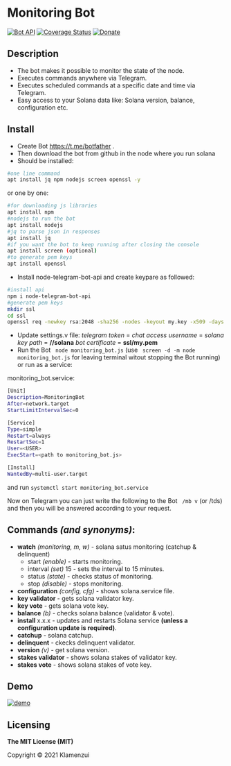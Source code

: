 # Monitoring Bot

[![Bot API](https://img.shields.io/badge/Bot%20API-v.5.0-00aced.svg?style=flat-square&logo=telegram)](https://core.telegram.org/bots/api)
[![Coverage Status](https://img.shields.io/codecov/c/github/yagop/node-telegram-bot-api?style=flat-square&logo=codecov)](https://codecov.io/gh/yagop/node-telegram-bot-api)
[![Donate](https://img.shields.io/badge/Donate-PayPal-green.svg)](https://www.paypal.com/donate?hosted_button_id=C5U24TX9EN332)
  
## Description

- The bot makes it possible to monitor the state of the node.
- Executes commands anywhere via Telegram.
- Executes scheduled commands at a specific date and time via Telegram.
- Easy access to your Solana data like: Solana version, balance, configuration etc.

## Install
- Create Bot https://t.me/botfather .
- Then download the bot from github in the node where you run solana
- Should be installed:
```sh
#one line command
apt install jq npm nodejs screen openssl -y
```
or one by one:
```sh
#for downloading js libraries
apt install npm
#nodejs to run the bot
apt install nodejs
#jq to parse json in responses
apt install jq
#if you want the bot to keep running after closing the console
apt install screen (optional)
#to generate pem keys
apt install openssl
```
- Install node-telegram-bot-api and create keypare as followed:
```sh
#install api
npm i node-telegram-bot-api
#generate pem keys
mkdir ssl
cd ssl
openssl req -newkey rsa:2048 -sha256 -nodes -keyout my.key -x509 -days 365 -out my.pem -subj "/C=US/ST=Your City/L=Brooklyn/O=Your Company/<Your IP>:443"
```
- Update settings.v file:
   *telegram token*  = **<telegram token>**
   *chat access username* = **<telegram username>**
   *solana key path* = **/<username>/solana**
   *bot certificate* = **ssl/my.pem**
- Run the Bot ``` node monitoring_bot.js``` (use ``` screen -d -m node monitoring_bot.js``` for leaving terminal witout stopping the Bot running) or run as a service:

monitoring_bot.service:
  
```sh
[Unit]
Description=MonitoringBot
After=network.target
StartLimitIntervalSec=0

[Service]
Type=simple
Restart=always
RestartSec=1
User=<USER>
ExecStart=<path to monitoring_bot.js>

[Install]
WantedBy=multi-user.target
``` 
 and run ```systemctl start monitoring_bot.service```
 
 Now on Telegram you can just write the following to the Bot  ``` /mb v``` (or /tds) and then you will be answered according to your request.

## Commands *(and synonyms)*:
- **watch** *(monitoring, m, w)* - solana satus monitoring (catchup & delinquent)
    - start *(enable)*           - starts monitoring.
    - interval *(set)* 15        - sets the interval to 15 minutes.
    - status *(state)*           - checks status of monitoring.
    - stop *(disable)*           - stops monitoring.
- **configuration** *(config, cfg)* - shows solana.service file.
- **key validator**                 - gets solana validator key.
- **key vote**                      - gets solana vote key.
- **balance** *(b)*                 - checks solana balance (validator & vote).
- **install** x.x.x                 - updates and restarts Solana service **(unless a configuration update is required)**.
- **catchup**                       - solana catchup.
- **delinquent**                    - ckecks delinquent validator.
- **version** *(v)*                 - get solana version.
- **stakes validator**              - shows solana stakes of validator key.
- **stakes vote**                   - shows solana stakes of vote key.

## Demo
[![demo](https://github.com/klamenzui/MonitoringBot/blob/main/demo.gif)](https://github.com/klamenzui/MonitoringBot/blob/main/demo.gif)

## Licensing

**The MIT License (MIT)**

Copyright © 2021 Klamenzui
